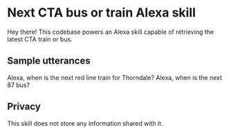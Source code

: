 # Next CTA bus or train Alexa skill

Hey there! This codebase powers an Alexa skill capable of retrieving the latest CTA train or bus.

## Sample utterances

Alexa, when is the next red line train for Thorndale?
Alexa, when is the next 87 bus?

## Privacy

This skill does not store any information shared with it.
